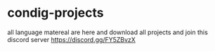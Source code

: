 # condig-projects
all language matereal are here and download all projects and join this discord server  https://discord.gg/FY5ZBvzX

